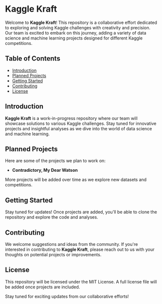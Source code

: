 # Kaggle Kraft

Welcome to **Kaggle Kraft**! This repository is a collaborative effort dedicated to exploring and solving Kaggle challenges with creativity and precision. Our team is excited to embark on this journey, adding a variety of data science and machine learning projects designed for different Kaggle competitions.

## Table of Contents

- [Introduction](#introduction)
- [Planned Projects](#planned-projects)
- [Getting Started](#getting-started)
- [Contributing](#contributing)
- [License](#license)

## Introduction

**Kaggle Kraft** is a work-in-progress repository where our team will showcase solutions to various Kaggle challenges. Stay tuned for innovative projects and insightful analyses as we dive into the world of data science and machine learning.

## Planned Projects

Here are some of the projects we plan to work on:

- **Contradictory, My Dear Watson**
  
More projects will be added over time as we explore new datasets and competitions.

## Getting Started

Stay tuned for updates! Once projects are added, you'll be able to clone the repository and explore the code and analyses.

## Contributing

We welcome suggestions and ideas from the community. If you're interested in contributing to **Kaggle Kraft**, please reach out to us with your thoughts on potential projects or improvements.

## License

This repository will be licensed under the MIT License. A full license file will be added once projects are included.

Stay tuned for exciting updates from our collaborative efforts!
